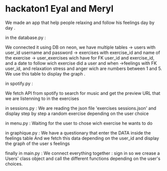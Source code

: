 # hackaton1 Eyal and Meryl

We made an app that help people relaxing and follow his feelings day by day . 

in the database.py :

We connected it using DB on neon, we have multiple tables 
-> users with user_id username and password 
-> exercises with exercise_id and name of the exercise 
-> user_exercises wich have for FK user_id and exercise_id, and a date to follow wich exercise did a user and when
->feelings with FK user_id, and relaxation stress and anger wich are numbers between 1 and 5. We use this table to display the graph .

in spotify.py :

We fetch API from spotify to search for music and get the preview URL that we are listenning to in the exercises

in sessions.py :
We are reading the json file 'exercises sessions.json' and display step by step a random exercise depending on the user choice 

in menu.py :
Waiting for the user to chose wich exercise he wants to do 

in graphique.py :
We have a questionary that enter the DATA inside the feelings table 
And we fetch this data depending on the user_id and display the graph of the user s feelings 

finally in main.py :
We connect everything together :
sign in so we crease a Users' class object 
and call the different functions depending on the user's choices.